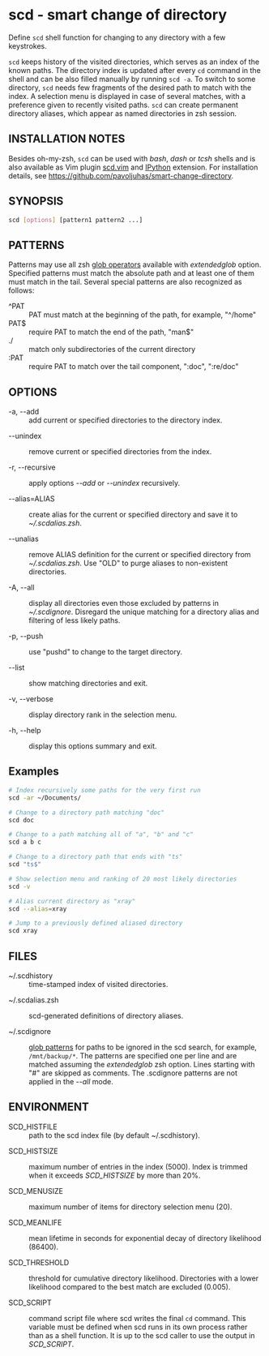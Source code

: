 # scd - smart change of directory

Define `scd` shell function for changing to any directory with
a few keystrokes.

`scd` keeps history of the visited directories, which serves as an index of
the known paths. The directory index is updated after every `cd` command in
the shell and can be also filled manually by running `scd -a`. To switch to
some directory, `scd` needs few fragments of the desired path to match with
the index. A selection menu is displayed in case of several matches, with a
preference given to recently visited paths. `scd` can create permanent
directory aliases, which appear as named directories in zsh session.

## INSTALLATION NOTES

Besides oh-my-zsh, `scd` can be used with _bash_, _dash_ or _tcsh_
shells and is also available as Vim plugin
[scd.vim](https://github.com/pavoljuhas/scd.vim) and
[IPython](https://ipython.org) extension. For installation details, see
https://github.com/pavoljuhas/smart-change-directory.

## SYNOPSIS

```sh
scd [options] [pattern1 pattern2 ...]
```

## PATTERNS

Patterns may use all zsh [glob operators](http://zsh.sourceforge.net/Doc/Release/Expansion.html#Glob-Operators)
available with _extendedglob_ option. Specified patterns must match
the absolute path and at least one of them must match in the tail.
Several special patterns are also recognized as follows:

<dl><dt>
^PAT</dt><dd>
  PAT must match at the beginning of the path, for example, "^/home"</dd><dt>
PAT$</dt><dd>
  require PAT to match the end of the path, "man$"</dd><dt>
./</dt><dd>
  match only subdirectories of the current directory</dd><dt>
:PAT</dt><dd>
  require PAT to match over the tail component, ":doc", ":re/doc"</dd>
</dl>

## OPTIONS

<dl><dt>
-a, --add</dt><dd>
  add current or specified directories to the directory index.</dd><dt>

--unindex</dt><dd>
remove current or specified directories from the index.</dd><dt>

-r, --recursive</dt><dd>
apply options <em>--add</em> or <em>--unindex</em> recursively.</dd><dt>

--alias=ALIAS</dt><dd>
create alias for the current or specified directory and save it to
<em>~/.scdalias.zsh</em>.</dd><dt>

--unalias</dt><dd>
remove ALIAS definition for the current or specified directory from
<em>~/.scdalias.zsh</em>. Use "OLD" to purge aliases to non-existent
directories.</dd><dt>

-A, --all</dt><dd>
display all directories even those excluded by patterns in
<em>~/.scdignore</em>. Disregard the unique matching for a
directory alias and filtering of less likely paths.</dd><dt>

-p, --push</dt><dd>
use "pushd" to change to the target directory.</dd><dt>

--list</dt><dd>
show matching directories and exit.</dd><dt>

-v, --verbose</dt><dd>
display directory rank in the selection menu.</dd><dt>

-h, --help</dt><dd>
display this options summary and exit.</dd>

</dl>

## Examples

```sh
# Index recursively some paths for the very first run
scd -ar ~/Documents/

# Change to a directory path matching "doc"
scd doc

# Change to a path matching all of "a", "b" and "c"
scd a b c

# Change to a directory path that ends with "ts"
scd "ts$"

# Show selection menu and ranking of 20 most likely directories
scd -v

# Alias current directory as "xray"
scd --alias=xray

# Jump to a previously defined aliased directory
scd xray
```

## FILES

<dl><dt>
~/.scdhistory</dt><dd>
    time-stamped index of visited directories.</dd><dt>

~/.scdalias.zsh</dt><dd>
scd-generated definitions of directory aliases.</dd><dt>

~/.scdignore</dt><dd>
<a href="http://zsh.sourceforge.net/Doc/Release/Expansion.html#Glob-Operators">
glob patterns</a> for paths to be ignored in the scd search, for example,
<code>/mnt/backup/\*</code>. The patterns are specified one per line
and are matched assuming the <em>extendedglob</em> zsh option. Lines
starting with "#" are skipped as comments. The .scdignore patterns
are not applied in the <em>--all</em> mode.</dd>

</dl>

## ENVIRONMENT

<dl><dt>
SCD_HISTFILE</dt><dd>
    path to the scd index file (by default ~/.scdhistory).</dd><dt>

SCD_HISTSIZE</dt><dd>
maximum number of entries in the index (5000). Index is trimmed when it
exceeds <em>SCD_HISTSIZE</em> by more than 20%.</dd><dt>

SCD_MENUSIZE</dt><dd>
maximum number of items for directory selection menu (20).</dd><dt>

SCD_MEANLIFE</dt><dd>
mean lifetime in seconds for exponential decay of directory
likelihood (86400).</dd><dt>

SCD_THRESHOLD</dt><dd>
threshold for cumulative directory likelihood. Directories with
a lower likelihood compared to the best match are excluded (0.005).

</dd><dt>

SCD_SCRIPT</dt><dd>
command script file where scd writes the final <code>cd</code>
command. This variable must be defined when scd runs in its own
process rather than as a shell function. It is up to the
scd caller to use the output in <em>SCD_SCRIPT</em>.</dd>

</dl>
